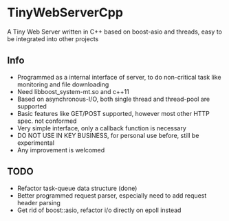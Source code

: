 TinyWebServerCpp
================

A Tiny Web Server written in C++ based on boost-asio and threads, easy to be integrated into other projects

Info
--------
 - Programmed as a internal interface of server, to do non-critical task like monitoring and file downloading
 - Need libboost\_system-mt.so and c++11
 - Based on asynchronous-I/O, both single thread and thread-pool are supported
 - Basic features like GET/POST supported, however most other HTTP spec. not conformed
 - Very simple interface, only a callback function is necessary
 - DO NOT USE IN KEY BUSINESS, for personal use before, still be experimental
 - Any improvement is welcomed


TODO
--------
 - Refactor task-queue data structure (done)
 - Better programmed request parser, especially need to add request header parsing
 - Get rid of boost::asio, refactor i/o directly on epoll instead

